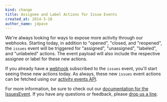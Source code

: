 ```yaml
---
kind: change
title: Assignee and Label Actions for Issue Events
created_at: 2014-3-18
author_name: jdpace
---
```


We're always looking for ways to expose more activity through our webhooks. Starting today, in addition to "opened", "closed, and "reopened", the `issues` event will be triggered for "assigned", "unassigned", "labeled", and "unlabeled" actions. The event payload will also include the respective assignee or label for these new actions.

If you already have a [webhook](/webhooks/) subscribed to the `issues` event, you'll start seeing these new actions today. As always, these new `issues` event actions can be fetched using our [activity events API](/v3/activity/events/).

For more information, be sure to check out our [documentation for the IssuesEvent](/v3/activity/events/types/#issuesevent). If you have any questions or feedback, please [drop us a line][contact].

[contact]: https://github.com/contact?form%5Bsubject%5D=New+Actions+For+Issues+Event
